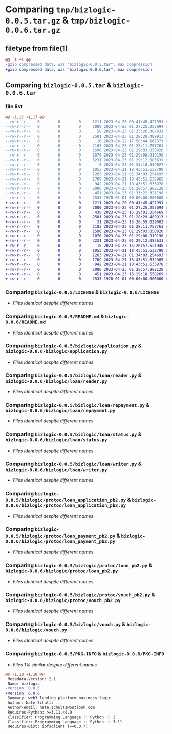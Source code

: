 # Comparing `tmp/bizlogic-0.0.5.tar.gz` & `tmp/bizlogic-0.0.6.tar.gz`

## filetype from file(1)

```diff
@@ -1 +1 @@
-gzip compressed data, was "bizlogic-0.0.5.tar", max compression
+gzip compressed data, was "bizlogic-0.0.6.tar", max compression
```

## Comparing `bizlogic-0.0.5.tar` & `bizlogic-0.0.6.tar`

### file list

```diff
@@ -1,17 +1,17 @@
--rw-r--r--   0        0        0     1211 2023-04-20 00:41:45.427991 bizlogic-0.0.5/LICENSE
--rw-r--r--   0        0        0     2000 2023-04-23 01:27:25.257694 bizlogic-0.0.5/README.md
--rw-r--r--   0        0        0       58 2023-04-23 01:33:26.387031 bizlogic-0.0.5/bizlogic/__init__.py
--rw-r--r--   0        0        0     2501 2023-04-23 01:28:29.489913 bizlogic-0.0.5/bizlogic/application.py
--rw-r--r--   0        0        0       16 2023-04-22 17:58:44.167371 bizlogic-0.0.5/bizlogic/loan/__init__.py
--rw-r--r--   0        0        0     2103 2023-04-23 01:28:11.757761 bizlogic-0.0.5/bizlogic/loan/reader.py
--rw-r--r--   0        0        0     1596 2023-04-23 01:29:03.050820 bizlogic-0.0.5/bizlogic/loan/repayment.py
--rw-r--r--   0        0        0     1070 2023-04-23 01:29:08.919190 bizlogic-0.0.5/bizlogic/loan/status.py
--rw-r--r--   0        0        0     3231 2023-04-23 01:29:12.085631 bizlogic-0.0.5/bizlogic/loan/writer.py
--rw-r--r--   0        0        0        0 2023-04-23 01:33:10.539027 bizlogic-0.0.5/bizlogic/protoc/__init__.py
--rw-r--r--   0        0        0     1053 2023-04-21 18:43:51.632790 bizlogic-0.0.5/bizlogic/protoc/loan_application_pb2.py
--rw-r--r--   0        0        0     1263 2023-04-21 01:34:03.254693 bizlogic-0.0.5/bizlogic/protoc/loan_payment_pb2.py
--rw-r--r--   0        0        0     1709 2023-04-21 18:43:51.632965 bizlogic-0.0.5/bizlogic/protoc/loan_pb2.py
--rw-r--r--   0        0        0      942 2023-04-21 18:43:51.633978 bizlogic-0.0.5/bizlogic/protoc/vouch_pb2.py
--rw-r--r--   0        0        0     2080 2023-04-23 01:28:57.982128 bizlogic-0.0.5/bizlogic/vouch.py
--rw-r--r--   0        0        0      451 2023-04-23 01:33:22.321198 bizlogic-0.0.5/pyproject.toml
--rw-r--r--   0        0        0     2533 1970-01-01 00:00:00.000000 bizlogic-0.0.5/PKG-INFO
+-rw-r--r--   0        0        0     1211 2023-04-20 00:41:45.427991 bizlogic-0.0.6/LICENSE
+-rw-r--r--   0        0        0     2000 2023-04-23 01:27:25.257694 bizlogic-0.0.6/README.md
+-rw-r--r--   0        0        0      438 2023-04-23 15:29:01.054669 bizlogic-0.0.6/bizlogic/__init__.py
+-rw-r--r--   0        0        0     2501 2023-04-23 01:28:29.489913 bizlogic-0.0.6/bizlogic/application.py
+-rw-r--r--   0        0        0       31 2023-04-23 15:26:55.029602 bizlogic-0.0.6/bizlogic/loan/__init__.py
+-rw-r--r--   0        0        0     2103 2023-04-23 01:28:11.757761 bizlogic-0.0.6/bizlogic/loan/reader.py
+-rw-r--r--   0        0        0     1596 2023-04-23 01:29:03.050820 bizlogic-0.0.6/bizlogic/loan/repayment.py
+-rw-r--r--   0        0        0     1070 2023-04-23 01:29:08.919190 bizlogic-0.0.6/bizlogic/loan/status.py
+-rw-r--r--   0        0        0     3231 2023-04-23 01:29:12.085631 bizlogic-0.0.6/bizlogic/loan/writer.py
+-rw-r--r--   0        0        0       15 2023-04-23 15:26:57.521945 bizlogic-0.0.6/bizlogic/protoc/__init__.py
+-rw-r--r--   0        0        0     1053 2023-04-21 18:43:51.632790 bizlogic-0.0.6/bizlogic/protoc/loan_application_pb2.py
+-rw-r--r--   0        0        0     1263 2023-04-21 01:34:03.254693 bizlogic-0.0.6/bizlogic/protoc/loan_payment_pb2.py
+-rw-r--r--   0        0        0     1709 2023-04-21 18:43:51.632965 bizlogic-0.0.6/bizlogic/protoc/loan_pb2.py
+-rw-r--r--   0        0        0      942 2023-04-21 18:43:51.633978 bizlogic-0.0.6/bizlogic/protoc/vouch_pb2.py
+-rw-r--r--   0        0        0     2080 2023-04-23 01:28:57.982128 bizlogic-0.0.6/bizlogic/vouch.py
+-rw-r--r--   0        0        0      451 2023-04-23 15:29:18.558269 bizlogic-0.0.6/pyproject.toml
+-rw-r--r--   0        0        0     2533 1970-01-01 00:00:00.000000 bizlogic-0.0.6/PKG-INFO
```

### Comparing `bizlogic-0.0.5/LICENSE` & `bizlogic-0.0.6/LICENSE`

 * *Files identical despite different names*

### Comparing `bizlogic-0.0.5/README.md` & `bizlogic-0.0.6/README.md`

 * *Files identical despite different names*

### Comparing `bizlogic-0.0.5/bizlogic/application.py` & `bizlogic-0.0.6/bizlogic/application.py`

 * *Files identical despite different names*

### Comparing `bizlogic-0.0.5/bizlogic/loan/reader.py` & `bizlogic-0.0.6/bizlogic/loan/reader.py`

 * *Files identical despite different names*

### Comparing `bizlogic-0.0.5/bizlogic/loan/repayment.py` & `bizlogic-0.0.6/bizlogic/loan/repayment.py`

 * *Files identical despite different names*

### Comparing `bizlogic-0.0.5/bizlogic/loan/status.py` & `bizlogic-0.0.6/bizlogic/loan/status.py`

 * *Files identical despite different names*

### Comparing `bizlogic-0.0.5/bizlogic/loan/writer.py` & `bizlogic-0.0.6/bizlogic/loan/writer.py`

 * *Files identical despite different names*

### Comparing `bizlogic-0.0.5/bizlogic/protoc/loan_application_pb2.py` & `bizlogic-0.0.6/bizlogic/protoc/loan_application_pb2.py`

 * *Files identical despite different names*

### Comparing `bizlogic-0.0.5/bizlogic/protoc/loan_payment_pb2.py` & `bizlogic-0.0.6/bizlogic/protoc/loan_payment_pb2.py`

 * *Files identical despite different names*

### Comparing `bizlogic-0.0.5/bizlogic/protoc/loan_pb2.py` & `bizlogic-0.0.6/bizlogic/protoc/loan_pb2.py`

 * *Files identical despite different names*

### Comparing `bizlogic-0.0.5/bizlogic/protoc/vouch_pb2.py` & `bizlogic-0.0.6/bizlogic/protoc/vouch_pb2.py`

 * *Files identical despite different names*

### Comparing `bizlogic-0.0.5/bizlogic/vouch.py` & `bizlogic-0.0.6/bizlogic/vouch.py`

 * *Files identical despite different names*

### Comparing `bizlogic-0.0.5/PKG-INFO` & `bizlogic-0.0.6/PKG-INFO`

 * *Files 1% similar despite different names*

```diff
@@ -1,10 +1,10 @@
 Metadata-Version: 2.1
 Name: bizlogic
-Version: 0.0.5
+Version: 0.0.6
 Summary: web3 lending platform business logic
 Author: Nate Schultz
 Author-email: nate.schultz@outlook.com
 Requires-Python: >=3.11,<4.0
 Classifier: Programming Language :: Python :: 3
 Classifier: Programming Language :: Python :: 3.11
 Requires-Dist: ipfsclient (==0.0.7)
```

